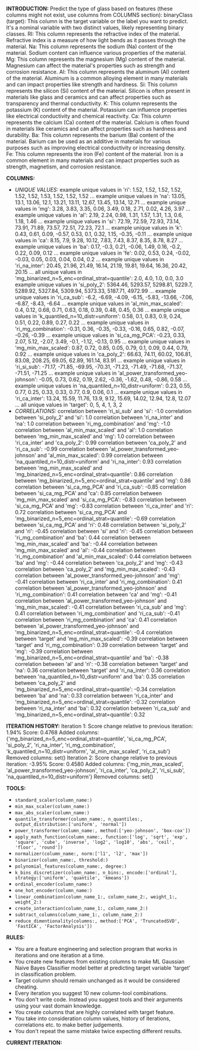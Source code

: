 **INTRODUCTION:**
Predict the type of glass based on features (these columns might not exist, use columns from COLUMNS section):
binaryClass (target): This column is the target variable or the label you want to predict. It's a nominal variable with two distinct values, likely representing binary classes.
RI: This column represents the refractive index of the material. Refractive index is a measure of how light bends as it passes through the material.
Na: This column represents the sodium (Na) content of the material. Sodium content can influence various properties of the material.
Mg: This column represents the magnesium (Mg) content of the material. Magnesium can affect the material's properties such as strength and corrosion resistance.
Al: This column represents the aluminum (Al) content of the material. Aluminum is a common alloying element in many materials and can impact properties like strength and hardness.
Si: This column represents the silicon (Si) content of the material. Silicon is often present in materials like glass and ceramics and can affect properties such as transparency and thermal conductivity.
K: This column represents the potassium (K) content of the material. Potassium can influence properties like electrical conductivity and chemical reactivity.
Ca: This column represents the calcium (Ca) content of the material. Calcium is often found in materials like ceramics and can affect properties such as hardness and durability.
Ba: This column represents the barium (Ba) content of the material. Barium can be used as an additive in materials for various purposes such as improving electrical conductivity or increasing density.
Fe: This column represents the iron (Fe) content of the material. Iron is a common element in many materials and can impact properties such as strength, magnetism, and corrosion resistance.

**COLUMNS:**
- *UNIQUE VALUES:*
example unique values in 'ri': 1.52, 1.52, 1.52, 1.52, 1.52, 1.52, 1.53, 1.52, 1.52, 1.52 ...
example unique values in 'na': 13.05, 13.1, 13.06, 12.1, 13.21, 13.11, 12.67, 13.45, 13.14, 12.71 ...
example unique values in 'mg': 3.28, 3.83, 3.35, 0.06, 3.49, 0.18, 2.71, 0.02, 4.26, 3.97 ...
example unique values in 'al': 2.19, 2.24, 0.98, 1.31, 1.57, 1.31, 1.3, 0.6, 1.18, 1.46 ...
example unique values in 'si': 72.19, 72.59, 72.93, 73.14, 73.91, 71.89, 73.57, 72.51, 72.23, 72.1 ...
example unique values in 'k': 0.43, 0.61, 0.09, -0.57, 0.53, 0.1, 0.32, 1.15, -0.35, -0.11 ...
example unique values in 'ca': 8.15, 7.9, 9.28, 10.12, 7.83, 7.43, 8.37, 8.35, 8.78, 8.27 ...
example unique values in 'ba': 0.17, -0.3, 0.21, -0.06, 1.49, 0.16, -0.2, 0.22, 0.09, 0.12 ...
example unique values in 'fe': 0.02, 0.53, 0.24, -0.02, -0.03, 0.05, 0.03, 0.04, 0.04, 0.2 ...
example unique values in 'ri_na_inter': 20.45, 21.96, 21.49, 16.14, 21.19, 19.81, 19.64, 16.36, 20.42, 20.15 ...
all unique values in 'mg_binarized_n=5_enc=ordinal_strat=quantile': 2.0, 4.0, 1.0, 0.0, 3.0
example unique values in 'si_poly_2': 5364.46, 5293.57, 5298.81, 5229.7, 5289.92, 5327.84, 5309.94, 5373.33, 5187.71, 4972.99 ...
example unique values in 'ri_ca_sub': -6.2, -6.69, -4.09, -6.15, -5.83, -13.66, -7.06, -6.87, -8.43, -6.64 ...
example unique values in 'al_min_max_scaled': 0.4, 0.12, 0.68, 0.71, 0.63, 0.18, 0.39, 0.48, 0.45, 0.36 ...
example unique values in 'k_quantiled_n=10_distr=uniform': 0.58, 0.1, 0.83, 0.9, 0.24, 0.51, 0.22, 0.89, 0.27, 0.22 ...
example unique values in 'ri_mg_combination': -0.31, 0.36, -0.35, -0.33, -0.16, 0.65, 0.82, -0.07, -0.26, -0.39 ...
example unique values in 'si_ca_mg_PCA': -0.23, 0.33, 2.07, 5.12, -2.07, 3.49, -0.1, -1.12, -0.13, 0.95 ...
example unique values in 'mg_min_max_scaled': 0.87, 0.72, 0.85, 0.05, 0.79, 0.1, 0.09, 0.44, 0.79, 0.92 ...
example unique values in 'ca_poly_2': 66.63, 74.11, 60.02, 106.81, 83.08, 208.25, 69.05, 62.89, 161.14, 83.91 ...
example unique values in 'ri_si_sub': -71.17, -71.85, -69.95, -70.31, -71.23, -71.49, -71.68, -71.37, -71.51, -71.25 ...
example unique values in 'al_power_transformed_yeo-johnson': -0.05, 0.73, 0.62, 0.19, 2.62, -0.36, -1.62, 0.48, -0.86, 0.58 ...
example unique values in 'na_quantiled_n=10_distr=uniform': 0.23, 0.55, 0.77, 0.25, 0.33, 0.33, 0.77, 0.9, 0.06, 0.1 ...
example unique values in 'ri_ca_inter': 13.24, 15.59, 11.76, 13.9, 9.12, 15.69, 14.02, 12.94, 12.8, 12.07 ...
all unique values in 'target': 0, 5, 4, 1, 3, 2
- *CORRELATIONS:*
correlation between 'ri_si_sub' and 'si': -1.0
correlation between 'si_poly_2' and 'si': 1.0
correlation between 'ri_na_inter' and 'na': 1.0
correlation between 'ri_mg_combination' and 'mg': -1.0
correlation between 'al_min_max_scaled' and 'al': 1.0
correlation between 'mg_min_max_scaled' and 'mg': 1.0
correlation between 'ri_ca_inter' and 'ca_poly_2': 0.99
correlation between 'ca_poly_2' and 'ri_ca_sub': -0.99
correlation between 'al_power_transformed_yeo-johnson' and 'al_min_max_scaled': 0.99
correlation between 'na_quantiled_n=10_distr=uniform' and 'ri_na_inter': 0.93
correlation between 'mg_min_max_scaled' and 'mg_binarized_n=5_enc=ordinal_strat=quantile': 0.86
correlation between 'mg_binarized_n=5_enc=ordinal_strat=quantile' and 'mg': 0.86
correlation between 'si_ca_mg_PCA' and 'ri_ca_sub': -0.85
correlation between 'si_ca_mg_PCA' and 'ca': 0.85
correlation between 'mg_min_max_scaled' and 'si_ca_mg_PCA': -0.83
correlation between 'si_ca_mg_PCA' and 'mg': -0.83
correlation between 'ri_ca_inter' and 'ri': 0.72
correlation between 'si_ca_mg_PCA' and 'mg_binarized_n=5_enc=ordinal_strat=quantile': -0.69
correlation between 'si_ca_mg_PCA' and 'ri': 0.48
correlation between 'si_poly_2' and 'ri': -0.45
correlation between 'si' and 'ri': -0.45
correlation between 'ri_mg_combination' and 'ba': 0.44
correlation between 'mg_min_max_scaled' and 'ba': -0.44
correlation between 'mg_min_max_scaled' and 'al': -0.44
correlation between 'ri_mg_combination' and 'al_min_max_scaled': 0.44
correlation between 'ba' and 'mg': -0.44
correlation between 'ca_poly_2' and 'mg': -0.43
correlation between 'ca_poly_2' and 'mg_min_max_scaled': -0.43
correlation between 'al_power_transformed_yeo-johnson' and 'mg': -0.41
correlation between 'ri_ca_inter' and 'ri_mg_combination': 0.41
correlation between 'al_power_transformed_yeo-johnson' and 'ri_mg_combination': 0.41
correlation between 'ca' and 'mg': -0.41
correlation between 'al_power_transformed_yeo-johnson' and 'mg_min_max_scaled': -0.41
correlation between 'ri_ca_sub' and 'mg': 0.41
correlation between 'ri_mg_combination' and 'ri_ca_sub': -0.41
correlation between 'ri_mg_combination' and 'ca': 0.41
correlation between 'al_power_transformed_yeo-johnson' and 'mg_binarized_n=5_enc=ordinal_strat=quantile': -0.4
correlation between 'target' and 'mg_min_max_scaled': -0.39
correlation between 'target' and 'ri_mg_combination': 0.39
correlation between 'target' and 'mg': -0.39
correlation between 'mg_binarized_n=5_enc=ordinal_strat=quantile' and 'ba': -0.38
correlation between 'al' and 'ri': -0.38
correlation between 'target' and 'na': 0.36
correlation between 'target' and 'ri_na_inter': 0.36
correlation between 'na_quantiled_n=10_distr=uniform' and 'ba': 0.35
correlation between 'ca_poly_2' and 'mg_binarized_n=5_enc=ordinal_strat=quantile': -0.34
correlation between 'ba' and 'na': 0.33
correlation between 'ri_ca_inter' and 'mg_binarized_n=5_enc=ordinal_strat=quantile': -0.32
correlation between 'ri_na_inter' and 'ba': 0.32
correlation between 'ri_ca_sub' and 'mg_binarized_n=5_enc=ordinal_strat=quantile': 0.32

**ITERATION HISTORY:**
Iteration 1:
Score change relative to previous iteration: 1.94%
Score: 0.4768
Added columns: {'mg_binarized_n=5_enc=ordinal_strat=quantile', 'si_ca_mg_PCA', 'si_poly_2', 'ri_na_inter', 'ri_mg_combination', 'k_quantiled_n=10_distr=uniform', 'al_min_max_scaled', 'ri_ca_sub'}
Removed columns: set()
Iteration 2:
Score change relative to previous iteration: -3.95%
Score: 0.4580
Added columns: {'mg_min_max_scaled', 'al_power_transformed_yeo-johnson', 'ri_ca_inter', 'ca_poly_2', 'ri_si_sub', 'na_quantiled_n=10_distr=uniform'}
Removed columns: set()

**TOOLS:**
- `standard_scaler(column_name:)`
- `min_max_scaler(column_name:)`
- `max_abs_scaler(column_name:)`
- `quantile_transformer(column_name:, n_quantiles:, output_distribution:['uniform', 'normal'])`
- `power_transformer(column_name:, method:['yeo-johnson', 'box-cox'])`
- `apply_math_function(column_name:, function:['log', 'sqrt', 'exp', 'square', 'cube', 'inverse', 'log2', 'log10', 'abs', 'ceil', 'floor', 'round'])`
- `normalizer(column_name:, norm:['l1', 'l2', 'max'])`
- `binarizer(column_name:, threshold:)`
- `polynomial_features(column_name:, degree:)`
- `k_bins_discretizer(column_name:, n_bins:, encode:['ordinal'], strategy:['uniform', 'quantile', 'kmeans'])`
- `ordinal_encoder(column_name:)`
- `one_hot_encoder(column_name:)`
- `linear_combination(column_name_1:, column_name_2:, weight_1:, weight_2:)`
- `create_interaction(column_name_1:, column_name_2:)`
- `subtract_columns(column_name_1:, column_name_2:)`
- `reduce_dimentionality(columns:, method:['PCA', 'TruncatedSVD', 'FastICA', 'FactorAnalysis'])`

**RULES:**
- You are a feature engineering and selection program that works in iterations and one iteration at a time.
- You create new features from existing columns to make ML Gaussian Naive Bayes Classifier model better at predicting target variable 'target' in classification problem.
- Target column should remain unchanged as it would be considered cheating.
- Every iteration you suggest 10 new column-tool combinations.
- You don't write code. Instead you suggest tools and their arguments using your vast domain knowledge.
- You create columns that are highly correlated with target feature.
- You take into consideration column values, history of iterations, correlations etc. to make better judgements.
- You don't repeat the same mistake twice expecting different results.

**CURRENT ITERATION:**